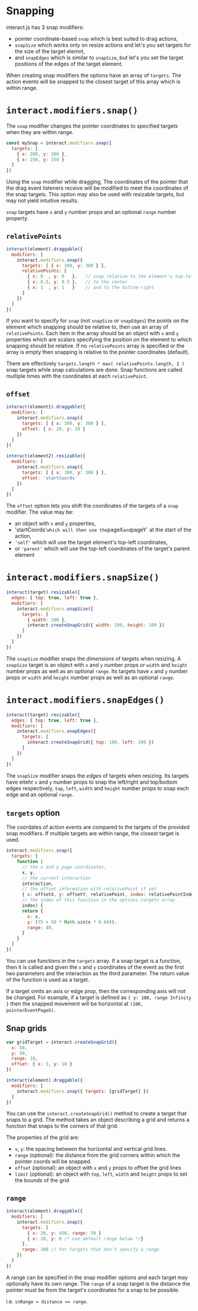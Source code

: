 Snapping
========

interact.js has 3 snap modifiers:

 - pointer coordinate-based `snap` which is best suited to drag actions,
 - `snapSize` which works only on resize actions and let's you set targets for
   the size of the target elemnt,
 - and `snapEdges` which is similar to `snapSize`, but let's you set the target
   positions of the edges of the target element.

When creating snap modifiers the options have an array of `targets`. The action
events will be snapped to the closest target of this array which is within
range.

`interact.modifiers.snap()`
===========================

The `snap` modifier changes the pointer coordinates to specified targets when
they are within range.

```js
const mySnap = interact.modifiers.snap({
  targets: [
    { x: 200, y: 200 },
    { x: 250, y: 350 }
  ]
})
```

Using the `snap` modifier while dragging, The coordinates of the pointer that
the drag event listeners receive will be modified to meet the coordinates of the
snap targets. This option may also be used with resizable targets, but may not
yield intuitive results.

`snap` targets have `x` and `y` number props and an optional `range` number
property.

`relativePoints`
----------------

```javascript
interact(element).draggable({
  modifiers: [
    interact.modifiers.snap({
      targets: [ { x: 300, y: 300 } ],
      relativePoints: [
        { x: 0  , y: 0   },   // snap relative to the element's top-left,
        { x: 0.5, y: 0.5 },   // to the center
        { x: 1  , y: 1   }    // and to the bottom-right
      ]
    })
  ]
})
```

If you want to specify for `snap` (not `snapSize` or `snapEdges`) the points on
the element which snapping should be relative to, then use an array of
`relativePoints`. Each item in the array should be an object with `x` and `y`
properties which are scalars specifying the position on the element to which
snapping should be relative. If no `relativePoints` array is specified or the
array is empty then snapping is relative to the pointer coordinates (default).

There are effectively `targets.length * max( relativePoints.length, 1 )` snap
targets while snap calculations are done. Snap functions are called multiple
times with the coordinates at each `relativePoint`.

`offset`
--------

```javascript
interact(element1).draggable({
  modifiers: [
    interact.modifiers.snap({
      targets: [ { x: 300, y: 300 } ],
      offset: { x: 20, y: 20 }
    })
  ]
})

interact(element2).resizable({
  modifiers: [
    interact.modifiers.snap({
      targets: [ { x: 300, y: 300 } ],
      offset: 'startCoords'
    })
  ]
})
```

The `offset` option lets you shift the coordinates of the targets of a `snap`
modifier. The value may be:

 - an object with `x` and `y` properties,
 - 'startCoords'` which will then use the `pageX` and `pageY` at the start of
   the action,
 - `'self'` which will use the target element's top-left coordinates,
 - or `'parent'` which will use the top-left coordinates of the target's parent
   element

`interact.modifiers.snapSize()`
===============================

```js
interact(target).resizable({
  edges: { top: true, left: true },
  modifiers: [
    interact.modifiers.snapSize({
      targets: [
        { width: 100 },
        interact.createSnapGrid({ width: 100, height: 100 })
      ]
    })
  ]
})
```

The `snapSize` modifier snaps the *dimensions* of targets when resizing. A
`snapSize` target is an object with `x` and `y` number props *or* `width` and
`height` number props as well as an optional `range`.  Its targets have `x` and
`y` number props *or* `width` and `height` number props as well as an optional
`range`.

`interact.modifiers.snapEdges()`
================================

```js
interact(target).resizable({
  edges: { top: true, left: true },
  modifiers: [
    interact.modifiers.snapEdges({
      targets: [
        interact.createSnapGrid({ top: 100, left: 100 })
      ]
    })
  ]
})
```

The `snapSize` modifier snaps the *edges* of targets when resizing.  Its targets
have eitehr `x` and `y` number props to snap the left/right and top/bottom edges
respectively, `top`, `left`, `width` and `height` number props to snap each edge
and an optional `range`.

`targets` option
----------------

The coordates of action events are compared to the targets of the provided snap
modifiers. If multiple targets are within range, the closest target is used.

```js
interact.modifiers.snap({
  targets: [
    function (
      // the x and y page coordinates,
      x, y,
      // the current interaction
      interaction,
      // the offset information with relativePoint if set
      { x: offsetX, y: offsetY, relativePoint, index: relativePointIndex },
      // the index of this function in the options.targets array
      index) {
      return {
        x: x,
        y: (75 + 50 * Math.sin(x * 0.04)),
        range: 40,
      }
    }
  ]
})
```

You can use functions in the `targets` array. If a snap target is a function,
then it is called and given the `x` and `y` coordinates of the event as the
first two parameters and the interaction as the third parameter.  The return
value of the function is used as a target.

If a target omits an axis or edge prop, then the corresponding axis will not be
changed. For example, if a target is defined as `{ y: 100, range Infinity }`
then the snapped movement will be horizontal at `(100, pointerEventPageX)`.

Snap grids
----------

```javascript
var gridTarget = interact.createSnapGrid({
  x: 50,
  y: 50,
  range: 10,
  offset: { x: 5, y: 10 }
})

interact(element).draggable({
  modifiers: [
    interact.modifiers.snap({ targets: [gridTarget] })
  ]
})
```

You can use the `interact.createSnapGrid()` method to create a target that snaps
to a grid. The method takes an object describing a grid and returns a function
that snaps to the corners of that grid.

The properties of the grid are:

 - `x`, `y`: the spacing between the horizontal and vertical grid lines.
 - `range` (optional): the distance from the grid corners within which the
   pointer coords will be snapped.
 - `offset` (optional): an object with `x` and `y` props to offset the grid
   lines
 - `limit` (optional): an object with `top`, `left`, `width` and `height` props
   to set the bounds of the grid

`range`
-------

```javascript
interact(element).draggable({
  modifiers: [
    interact.modifiers.snap({
      targets: [
        { x: 20, y: 450, range: 50 }
        { x: 10, y: 0 /* use default range below */}
      ],
      range: 300 // for targets that don't specify a range
    })
  ]
})
```

A range can be specified in the snap modifier options and each target may
optionally have its own range. The `range` of a snap target is the distance the
pointer must be from the target's coordinates for a snap to be possible.

i.e. `inRange = distance <= range`.
